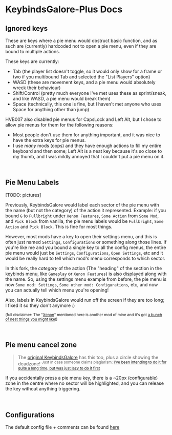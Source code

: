 # KeybindsGalore-Plus Docs

## Ignored keys

These are keys where a pie menu would obstruct basic function, and as such are (currently) hardcoded not to open a pie menu, even if they are bound to multiple actions.

These keys are currently:

- Tab (the player list doesn't toggle, so it would only show for a frame or two if you multibound Tab and selected the "List Players" option)
- WASD (these are movement keys, and a pie menu would absolutely wreck their behaviour)
- Shift/Control (pretty much everyone I've met uses these as sprint/sneak, and like WASD, a pie menu would break them)
- Space (technically, this one is fine, but I haven't met anyone who uses Space for anything other than jump)

HVB007 also disabled pie menus for CapsLock and Left Alt, but I chose to allow pie menus for them for the following reasons:

- Most people don't use them for anything important, and it was nice to have the extra keys for pie menus.
- I use *many* mods (oops) and they have enough actions to fill my entire keyboard and then some; Left Alt is a neat key because it's so close to my thumb, and I was mildly annoyed that I couldn't put a pie menu on it.

<br>

## Pie Menu Labels

[TODO: pictures]

Previously, KeybindsGalore would label each sector of the pie menu with the name (but not the category) of the action it represented. Example: if you bound `G` to `Fullbright` under `Xenon Features`, `Some Action` from `Some Mod`, and `Pick Block` from vanilla, the pie menu labels would be `Fullbright`, `Some Action` and `Pick Block`. This is fine for most things.

However, most mods have a key to open their settings menu, and this is often just named `Settings`, `Configurations` or something along those lines. If you're like me and you bound a single key to all the config menus, the entire pie menu would just be `Settings`, `Configurations`, `Open Settings`, etc and it would be really hard to tell which mod's menu corresponds to which sector.

In this fork, the *category* of the action (The "heading" of the section in the keybinds menu, like `Gameplay` or `Xenon Features`) is also displayed along with the name. So, using the settings menu example from before, the pie menu is now `Some mod: Settings`, `Some other mod: Configurations`, etc, and now you can actually tell which menu you're opening!

Also, labels in KeybindsGalore would run off the screen if they are too long; I fixed it so they don't anymore :)

<sup>(full disclaimer: The "[Xenon](https://github.com/AV306/xenon)" mentioned here is another mod of mine and it's got [a bunch of neat things you might like](https://github.com/AV306/xenon/blob/1.20-DEV/docs/FEATURES.md)!)</sup>

<br>

## Pie menu cancel zone

> The [original KeybindsGalore](https://github.com/HVB007og/KeybindsGalore_HVB007_1.20.x) has this too, plus a circle showing the deadzone!
> <sup>Just in case someone claims plagiarism: [I've been intending to do it for quite a long time, but was just lazy to do it first](https://github.com/AV306/KeybindsGalore-Plus/commit/331f085476f8c2a64330d0720e0e149ec7aa4d5a)</sup>

If you accidentally press a pie menu key, there is a ~20px (configurable) zone in the centre where no sector will be highlighted, and you can release the key without anything triggering.

<br>

## Configurations

The default config file + comments can be found [here](https://github.com/AV306/KeybindsGalore-Plus/blob/master/src/main/resources/keybindsgaloreplus_config.properties)
